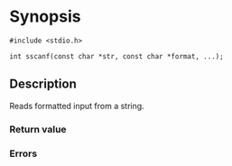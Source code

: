 # Synopsis

`#include <stdio.h>`

`int sscanf(const char *str, const char *format, ...);`

## Description

Reads formatted input from a string.

### Return value

### Errors
